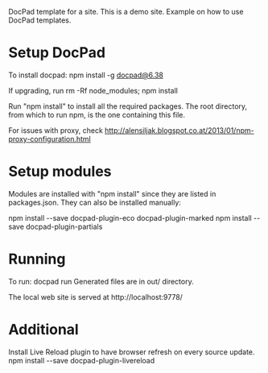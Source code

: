 DocPad template for a site.
This is a demo site. Example on how to use DocPad templates.

# Setup DocPad #

To install docpad:
	npm install -g docpad@6.38

If upgrading, run
	rm -Rf node_modules; npm install

Run "npm install" to install all the required packages.
The root directory, from which to run npm, is the one containing this file.

For issues with proxy, check 
http://alensiljak.blogspot.co.at/2013/01/npm-proxy-configuration.html

# Setup modules #

Modules are installed with "npm install" since they are listed in packages.json. They can also be installed manually:

npm install --save docpad-plugin-eco docpad-plugin-marked
npm install --save docpad-plugin-partials


# Running #

To run:
	docpad run
Generated files are in out/ directory.

The local web site is served at
http://localhost:9778/

# Additional #

Install Live Reload plugin to have browser refresh on every source update.
	npm install --save docpad-plugin-livereload
